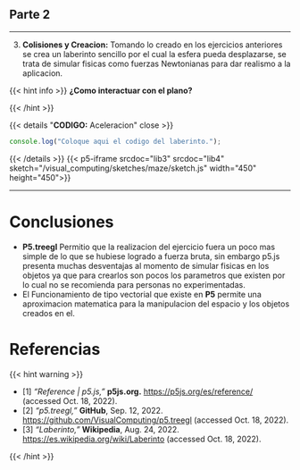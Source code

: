 ## Parte 2

---

3. **Colisiones y Creacion:** Tomando lo creado en los ejercicios anteriores se crea un laberinto sencillo por el cual la esfera pueda desplazarse, se trata de simular fisicas como fuerzas Newtonianas para dar realismo a la aplicacion.

{{< hint info >}}
**¿Como interactuar con el plano?**

{{< /hint >}}

{{< details "**CODIGO:** Aceleracion" close >}}

```javascript
console.log("Coloque aqui el codigo del laberinto.");
```

{{< /details >}}
{{< p5-iframe srcdoc="lib3" srcdoc="lib4" sketch="/visual_computing/sketches/maze/sketch.js" width="450" height="450">}}

---

# Conclusiones

- **P5.treegl** Permitio que la realizacion del ejercicio fuera un poco mas simple de lo que se hubiese logrado a fuerza bruta, sin embargo p5.js presenta muchas desventajas al momento de simular fisicas en los objetos ya que para crearlos son pocos los parametros que existen por lo cual no se recomienda para personas no experimentadas.
- El Funcionamiento de tipo vectorial que existe en **P5** permite una aproximacion matematica para la manipulacion del espacio y los objetos creados en el.

# Referencias

{{< hint warning >}}

- [1] _“Reference | p5.js,”_ **p5js.org.** https://p5js.org/es/reference/ (accessed Oct. 18, 2022).
- [2] _“p5.treegl,”_ **GitHub**, Sep. 12, 2022. https://github.com/VisualComputing/p5.treegl (accessed Oct. 18, 2022).
- [3] _“Laberinto,”_ **Wikipedia**, Aug. 24, 2022. https://es.wikipedia.org/wiki/Laberinto (accessed Oct. 18, 2022).

{{< /hint >}}
